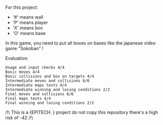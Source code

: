 For this project:
  - '#' means wall
  - 'P' means player
  - 'X' means box
  - 'O' means base

In this game, you need to put all boxes on bases like the japanese video game "Sokoban" !

Evaluation: 

    Usage and input checks 4/4
    Basic moves 4/4
    Basic collisions and box on targets 4/4
    Intermediate moves and collisions 6/6
    Intermediate maps tests 4/4
    Intermediate winning and losing conditions 2/2
    Final moves and collisions 6/6
    Final maps tests 4/4
    Final winning and losing conditions 2/2


/!\ This is a {EPITECH. } project do not copy this repository there's a high risk of -42 /!\
